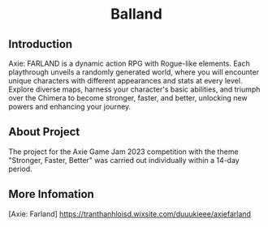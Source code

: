 <p align="center">
 <h1 align="center">Balland</h1>
</p>

## Introduction

Axie: FARLAND is a dynamic action RPG with Rogue-like elements. Each playthrough unveils a randomly generated world, where you will encounter unique characters with different appearances and stats at every level. Explore diverse maps, harness your character's basic abilities, and triumph over the Chimera to become stronger, faster, and better, unlocking new powers and enhancing your journey.

## About Project
The project for the Axie Game Jam 2023 competition with the theme "Stronger, Faster, Better" was carried out individually within a 14-day period.

## More Infomation
[Axie: Farland] https://tranthanhloisd.wixsite.com/duuukieee/axiefarland
